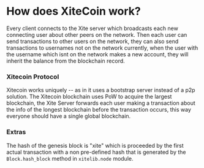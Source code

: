 # How does XiteCoin work?

Every client connects to the Xite server which broadcasts each new connecting user about other peers on the network. Then each user can send transactions to other users on the network, they can also send transactions to usernames not on the network currently, when the user with the username which isnt on the network makes a new account, they will inherit the balance from the blockchain record.

### Xitecoin Protocol

Xitecoin works uniquely -- as in it uses a bootstrap server instead of a p2p solution. The Xitecoin blockchain uses PoW to acquire the largest blockchain, the Xite Server forwards each user making a transaction about the info of the longest blockchain before the transaction occurs, this way everyone should have a single global blockchain.



### Extras
The hash of the genesis block is "xite" which is proceeded by the first actual transaction with a non pre-defined hash that is generated by the `Block.hash_block` method in `xitelib.node` module.
